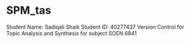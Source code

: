 # SPM_tas
Student Name: Sadiqali Shaik
Student ID: 40277437
Version Control for Topic Analysis and Synthesis for subject SOEN 6841
